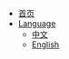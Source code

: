 - [首页](/)
- [Language](/Documents/)
  - [中文](/Documents/Chinese/)
  - [English](/Documents/English/)

